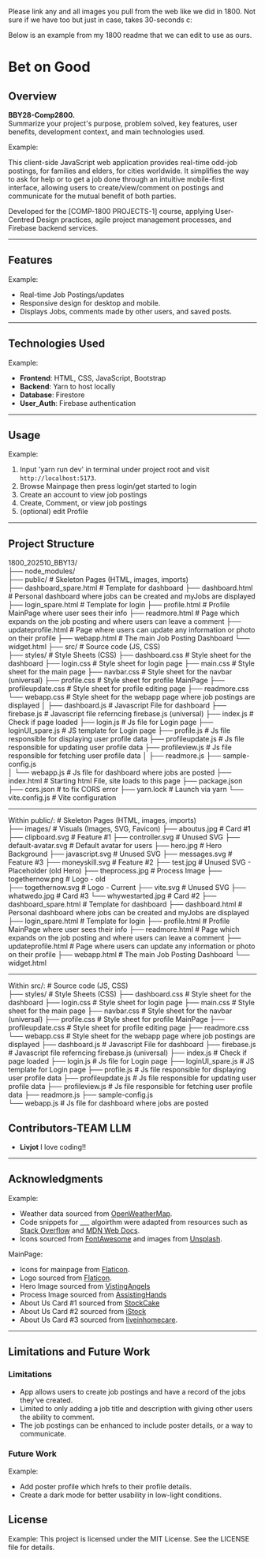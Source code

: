 Please link any and all images you pull from the web like we did in 1800.
Not sure if we have too but just in case, takes 30-seconds c:

Below is an example from my 1800 readme that we can edit to use as ours.



# Bet on Good


## Overview
**BBY28-Comp2800.**  
Summarize your project's purpose, problem solved, key features, user benefits, development context, and main technologies used.

Example:

This client-side JavaScript web application provides real-time odd-job postings, for families and elders, for cities worldwide. It simplifies the way to ask for help or to get a job done through an intuitive mobile-first interface, allowing users to create/view/comment on postings and communicate for the mutual benefit of both parties.

Developed for the [COMP-1800 PROJECTS-1] course, applying User-Centred Design practices, agile project management processes, and Firebase backend services.

---

## Features

Example:
- Real-time Job Postings/updates
- Responsive design for desktop and mobile.
- Displays Jobs, comments made by other users, and saved posts.

---

## Technologies Used

Example:
- **Frontend**: HTML, CSS, JavaScript, Bootstrap
- **Backend**: Yarn to host locally
- **Database**: Firestore
- **User_Auth**: Firebase authentication

---

## Usage

Example:
1. Input 'yarn run dev' in terminal under project root and visit `http://localhost:5173`.
2. Browse Mainpage then press login/get started to login
3. Create an account to view job postings
4. Create, Comment, or view job postings
5. (optional) edit Profile

---

## Project Structure

1800_202510_BBY13/  
├── node_modules/  
├── public/           # Skeleton Pages (HTML, images, imports)  
    ├── dashboard_spare.html    # Template for dashboard
    ├── dashboard.html          # Personal dashboard where jobs can be created and myJobs are displayed
    ├── login_spare.html        # Template for login
    ├── profile.html            # Profile MainPage where user sees their info
    ├── readmore.html           # Page which expands on the job posting and where users can leave a comment
    ├── updateprofile.html      # Page where users can update any information or photo on their profile
    ├── webapp.html             # The main Job Posting Dashboard
    └── widget.html
├── src/             # Source code (JS, CSS)  
    ├── styles/         # Style Sheets (CSS)
        ├── dashboard.css       # Style sheet for the dashboard
        ├── login.css           # Style sheet for login page
        ├── main.css            # Style sheet for the main page
        ├── navbar.css          # Style sheet for the navbar (universal)
        ├── profile.css         # Style sheet for profile MainPage
        ├── profileupdate.css   # Style sheet for profile editing page
        ├── readmore.css        
        └── webapp.css          # Style sheet for the webapp page where job postings are displayed
│   ├── dashboard.js        # Javascript File for dashboard 
    ├── firebase.js         # Javascript file referncing firebase.js (universal)
    ├── index.js            # Check if page loaded
    ├── login.js            # Js file for Login page
    ├── loginUI_spare.js    # JS template for Login page
    ├── profile.js          # Js file responsible for displaying user profile data
    ├── profileupdate.js    # Js file responsible for updating user profile data
    ├── profileview.js      # Js file responsible for fetching user profile data
│   ├── readmore.js
    ├── sample-config.js    
│   └── webapp.js           # Js file for dashboard where jobs are posted
├── index.html       # Starting html File, site loads to this page
├── package.json 
├── cors.json        # to fix CORS error 
├── yarn.lock        # Launch via yarn
└── vite.config.js   # Vite configuration  

---

Within public/:           # Skeleton Pages (HTML, images, imports)  
├── images/         # Visuals (Images, SVG, Favicon)
    ├── aboutus.jpg             # Card #1
    ├── clipboard.svg           # Feature #1
    ├── controller.svg          # Unused SVG
    ├── default-avatar.svg      # Default avatar for users
    ├── hero.jpg                # Hero Background
    ├── javascript.svg          # Unused SVG
    ├── messages.svg            # Feature #3
    ├── moneyskill.svg          # Feature #2
    ├── test.jpg                # Unused SVG - Placeholder (old Hero)
    ├── theprocess.jpg          # Process Image
    ├── togethernow.png         # Logo - old    
    ├── togethernow.svg         # Logo - Current
    ├── vite.svg                # Unused SVG
    ├── whatwedo.jpg            # Card #3
    └── whywestarted.jpg        # Card #2
├── dashboard_spare.html    # Template for dashboard
├── dashboard.html          # Personal dashboard where jobs can be created and myJobs are displayed
├── login_spare.html        # Template for login
├── profile.html            # Profile MainPage where user sees their info
├── readmore.html           # Page which expands on the job posting and where users can leave a comment
├── updateprofile.html      # Page where users can update any information or photo on their profile
├── webapp.html             # The main Job Posting Dashboard
└── widget.html

---

Within src/:             # Source code (JS, CSS)  
├── styles/         # Style Sheets (CSS)
    ├── dashboard.css       # Style sheet for the dashboard
    ├── login.css           # Style sheet for login page
    ├── main.css            # Style sheet for the main page
    ├── navbar.css          # Style sheet for the navbar (universal)
    ├── profile.css         # Style sheet for profile MainPage
    ├── profileupdate.css   # Style sheet for profile editing page
    ├── readmore.css        
    └── webapp.css          # Style sheet for the webapp page where job postings are displayed
├── dashboard.js        # Javascript File for dashboard 
├── firebase.js         # Javascript file referncing firebase.js (universal)
├── index.js            # Check if page loaded
├── login.js            # Js file for Login page
├── loginUI_spare.js    # JS template for Login page
├── profile.js          # Js file responsible for displaying user profile data
├── profileupdate.js    # Js file responsible for updating user profile data
├── profileview.js      # Js file responsible for fetching user profile data
├── readmore.js
├── sample-config.js    
└── webapp.js           # Js file for dashboard where jobs are posted 

## Contributors-TEAM LLM
- **Livjot** I love coding!!
---

## Acknowledgments

Example:
- Weather data sourced from [OpenWeatherMap](https://openweathermap.org/).
- Code snippets for ___ algoirthm were adapted from resources such as [Stack Overflow](https://stackoverflow.com/) and [MDN Web Docs](https://developer.mozilla.org/).
- Icons sourced from [FontAwesome](https://fontawesome.com/) and images from [Unsplash](https://unsplash.com/).

MainPage:
- Icons for mainpage from [Flaticon](https://www.flaticon.com/icon-fonts-most-downloaded?weight=bold&type=uicon).
- Logo sourced from [Flaticon](https://www.flaticon.com/free-icon/hug_7081266).
- Hero Image sourced from [VistingAngels](https://www.visitingangels.com/articles/outdoor-activities-for-seniors-caregivers/200)
- Process Image sourced from [AssistingHands](https://www.assistinghands-il-wi.com/blog/teach-senior-parents-to-use-technology/)
- About Us Card #1 sourced from [StockCake](https://stockcake.com/i/generational-handshake-outdoors_1449259_561774)
- About Us Card #2 sourced from [iStock](https://www.istockphoto.com/photo/senior-men-embracing-on-a-pool-party-gm1390899974-447704106)
- About Us Card #3 sourced from [liveinhomecare](https://www.liveinhomecare.com/helping-the-elderly-july-2021-2/helping-the-elderly/).
---

## Limitations and Future Work
### Limitations

- App allows users to create job postings and have a record of the jobs they've created.
- Limited to only adding a job title and description with giving other users the ability to comment.
- The job postings can be enhanced to include poster details, or a way to communicate.

### Future Work

Example: 
- Add poster profile which hrefs to their profile details.
- Create a dark mode for better usability in low-light conditions.

## License

Example:
This project is licensed under the MIT License. See the LICENSE file for details.





